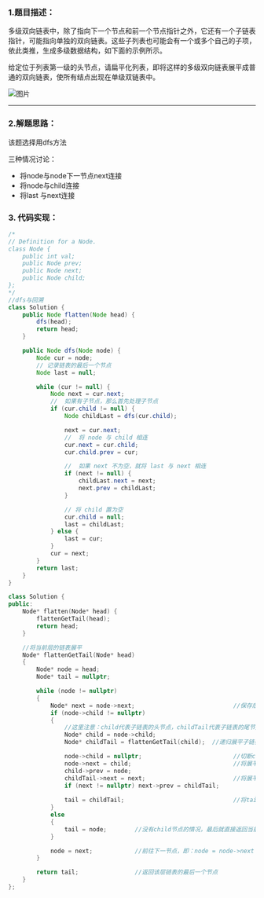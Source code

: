 ### 1.题目描述：

多级双向链表中，除了指向下一个节点和前一个节点指针之外，它还有一个子链表指针，可能指向单独的双向链表。这些子列表也可能会有一个或多个自己的子项，依此类推，生成多级数据结构，如下面的示例所示。

给定位于列表第一级的头节点，请扁平化列表，即将这样的多级双向链表展平成普通的双向链表，使所有结点出现在单级双链表中。

![图片](https://user-images.githubusercontent.com/42907149/141486608-29a0a9c4-48bf-40da-94e5-6143ebcc4e9b.png)


------------

### 2.解题思路：

该题选择用dfs方法

三种情况讨论：
- 将node与node下一节点next连接
- 将node与child连接
- 将last 与next连接

### 3. 代码实现：

```JAVA
/*
// Definition for a Node.
class Node {
    public int val;
    public Node prev;
    public Node next;
    public Node child;
};
*/
//dfs与回溯
class Solution {
    public Node flatten(Node head) {
        dfs(head);
        return head;
    }

    public Node dfs(Node node) {
        Node cur = node;
        // 记录链表的最后一个节点
        Node last = null;

        while (cur != null) {
            Node next = cur.next;
            //  如果有子节点，那么首先处理子节点
            if (cur.child != null) {
                Node childLast = dfs(cur.child);

                next = cur.next;
                //  将 node 与 child 相连
                cur.next = cur.child;
                cur.child.prev = cur;

                //  如果 next 不为空，就将 last 与 next 相连
                if (next != null) {
                    childLast.next = next;
                    next.prev = childLast;
                }

                // 将 child 置为空
                cur.child = null;
                last = childLast;
            } else {
                last = cur;
            }
            cur = next;
        }
        return last;
    }
}


```


```C++
class Solution {
public:
    Node* flatten(Node* head) {
        flattenGetTail(head);
        return head;
    }

    //将当前层的链表展平
    Node* flattenGetTail(Node* head)
    {
        Node* node = head;
        Node* tail = nullptr;

        while (node != nullptr)
        {
            Node* next = node->next;                            //保存后一节点
            if (node->child != nullptr)
            {
                //这里注意：child代表子链表的头节点，childTail代表子链表的尾节点
                Node* child = node->child;
                Node* childTail = flattenGetTail(child);  //递归展平子链表，并返回子的尾节点

                node->child = nullptr;                          //切断child节点，只有切断了才变成双链表
                node->next = child;                             //将展平的子链表头结点插入到node之后
                child->prev = node;
                childTail->next = next;                         //将展平的子链表尾节点插入到next之前
                if (next != nullptr) next->prev = childTail;
                
                tail = childTail;                               //将tail指向尾节点
            }
            else
            {
                tail = node;        //没有child节点的情况，最后就直接返回当前节点
            }

            node = next;            //前往下一节点，即：node = node->next
        }

        return tail;                //返回该层链表的最后一个节点
    }
};



```

